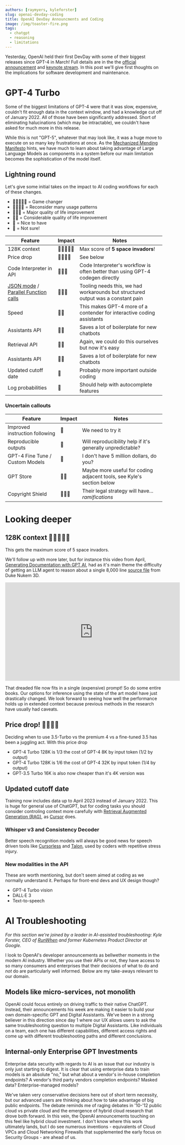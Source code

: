 ```yaml
---
authors: [raymyers, kyleforster]
slug: openai-devday-coding
title: OpenAI DevDay Announcments and Coding
image: /img/toaster-fire.png
tags:
  - chatgpt
  - reasoning
  - limitations
---
```


Yesterday, OpenAI held their first DevDay with some of their biggest releases since GPT-4 in March! Full details are in the the [official announcement](https://openai.com/blog/new-models-and-developer-products-announced-at-devday) and [keynote stream](https://www.youtube.com/watch?v=U9mJuUkhUzk). In this post we'll give first thoughts on the implications for software development and maintenance.

# GPT-4 Turbo

Some of the biggest limitations of GPT-4 were that it was slow, expensive, couldn't fit enough data in the context window, and had a knowledge cut off of January 2022. All of those have been significantly addressed. Short of eliminating halucinations (which may be intractable), we couldn't have asked for much more in this release.

While this is not "GPT-5", whatever that may look like, it was a huge move to execute on so many key frustrations at once. As the [Mechanized Mending Manifesto](https://mender.ai/docs/intro) hints, we have much to learn about taking advantage of Large Language Models as components in a system before our main limitation becomes the sophistication of the model itself.

## Lightning round

Let's give some initial takes on the impact to AI coding workflows for each of these changes.

* 👾👾👾👾👾 = Game changer
* 👾👾👾👾 = Reconsider many usage patterns
* 👾👾👾 = Major quality of life improvement
* 👾👾 = Considerable quality of life improvement
* 👾 = Nice to have
* 🤷 = Not sure!

| Feature          | Impact      | Notes |
| ---------------- | ---------- | ----- |
| 128K context | 👾👾👾👾👾 | Max score of **5 space invadors**! |
| Price drop | 👾👾👾👾 | See below |
| Code Interpreter in API | 👾👾👾 | Code Interpreter's workflow is often better than using GPT-4 codegen directly |
| [JSON mode](https://platform.openai.com/docs/guides/text-generation/json-mode) / [Parallel Function calls](https://platform.openai.com/docs/guides/function-calling/parallel-function-calling)  | 👾👾👾 | Tooling needs this, we had workarounds but structured output was a constant pain |
| Speed            | 👾👾       | This makes GPT-4 more of a contender for interactive coding assistants |
| Assistants API | 👾👾 | Saves a lot of boilerplate for new chatbots |
| Retrieval API | 👾👾 | Again, we could do this ourselves but now it's easy |
| Assistants API | 👾👾 | Saves a lot of boilerplate for new chatbots |
| Updated cutoff date | 👾 | Probably more important outside coding |
| Log probabilities | 👾 | Should help with autocomplete features|

### Uncertain callouts

| Feature          | Impact      | Notes |
| ---------------- | ---------- | ----- |
| Improved instruction following | 🤷 | We need to try it |
| Reproducible outputs | 🤷 | Will reproducibility help if it's generally unpredictable?|
| GPT-4 Fine Tune / Custom Models | 🤷 | I don't have 5 million dollars, do you? |
| GPT Store | 🤷🤷 | Maybe more useful for coding adjacent tools, see Kyle's section below |
| Copyright Shield | 🤷🤷🤷 | Their legal strategy will have... *ramifications* |


# Looking deeper

## **128K** context 👾👾👾👾👾

This gets the maximum score of 5 space invadors.

We'll follow up with more later, but for instance this video from April, [Generating Documentation with GPT AI](https://youtu.be/DJ2-Xfd95YM), had as it's main theme the difficulty of getting an LLM agent to reason about a single 8,000 line [source file](https://github.com/videogamepreservation/dukenukem3d/blob/master/SRC/ENGINE.C) from Duke Nukem 3D. 

<iframe width="560" height="315" src="https://www.youtube.com/embed/DJ2-Xfd95YM" frameborder="0" allow="accelerometer; autoplay; encrypted-media; gyroscope; picture-in-picture" allowfullscreen></iframe>

That dreaded file now fits in a single (expensive) prompt! So do some entire books. Our options for inference using the state of the art model have just drastically changed. We look forward to seeing how well the performance holds up in extended context because previous methods in the research have usually had caveats.

## Price drop! 👾👾👾👾

Deciding when to use 3.5-Turbo vs the premium 4 vs a fine-tuned 3.5 has been a juggling act. With this price drop 

* GPT-4 Turbo 128K is 1/3 the cost of GPT-4 8K by input token (1/2 by output)
* GPT-4 Turbo 128K is 1/6 the cost of GPT-4 32K by input token (1/4 by output)
* GPT-3.5 Turbo 16K is also now cheaper than it's 4K version was

## Updated cutoff date

Training now includes data up to April 2023 instead of January 2022. This is huge for general use of ChatGPT, but for coding tasks you should consider controling context more carefully with [Retrieval Augmented Generation (RAG)](https://www.promptingguide.ai/techniques/rag), as [Cursor](https://cursor.sh) does.

### Whisper v3 and Consistency Decoder

Better speech recognition models will always be good news for speech driven tools like [Cursorless](https://www.cursorless.org) and [Talon](https://talonvoice.com), used by coders with repetitive stress injury. 

### New modalities in the API

These are worth mentioning, but don't seem aimed at coding as we normally understand it. Perhaps for front-end devs and UX design though?

* GPT-4 Turbo vision
* DALL·E 3
* Text-to-speech

# AI Troubleshooting

_For this section we're joined by a leader in AI-assisted troubleshooting: Kyle Forster, CEO of [RunWhen](https://runwhen.com) and former Kubernetes Product Director at Google._

I look to OpenAI's developer announcements as bellwether moments in the modern AI industry. Whether you use their APIs or not, they have access to so many consumers and enterprises that their decisions of what to do and _not_ do are particularly well informed. Below are my take-aways relevant to our domain.

## Models like micro-services, not monolith

OpenAI could focus entirely on driving traffic to their native ChatGPT. Instead, their announcements his week are making it easier to build your own domain-specific GPT and Digital Assistants. We've been in a strong believer in this direction since day 1 where our UX allows users to ask the same troubleshooting question to multiple Digital Assistants. Like individuals on a team, each one has different capabilities, different access rights and come up with different troubleshooting paths and different conclusions.

## Internal-only Enterprise GPT Investments

Enterprise data security with regards to AI is an issue that our industry is only just starting to digest. It is clear that using enterprise data to train models is an absolute "no," but what about a vendor's in-house completion endpoints? A vendor's third party vendors completion endpoints? Masked data? Enterprise-managed models?

We've taken very conservative decisions here out of short term necessity, but our advanced users are thinking about how to take advantage of big public endpoints. The debate reminds me of raging debates in '10-'12 public cloud vs private cloud and the emergence of hybrid cloud research that drove both forward. In this vein, the OpenAI announcements touching on this feel like hybrid cloud investment. I don't know where this work ultimately lands, but I do see numerous inventions - equivalents of Cloud VPCs and Cloud Networking Firewalls that supplemented the early focus on Security Groups - are ahead of us.
